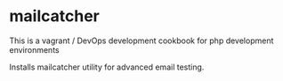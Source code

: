 # mailcatcher

This is a vagrant / DevOps development cookbook for php development environments

Installs mailcatcher utility for advanced email testing.
